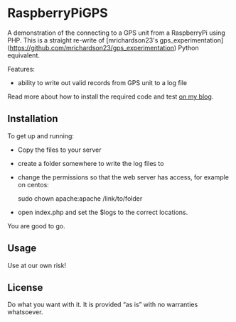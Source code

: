 # RaspberryPiGPS

A demonstration of the connecting to a GPS unit from a RaspberryPi using PHP.
This is a straight re-write of [mrichardson23's gps_experimentation] (https://github.com/mrichardson23/gps_experimentation) Python equivalent.

Features:

* ability to write out valid records from GPS unit to a log file

Read more about how to install the required code and test [on my blog](http://www.spokenlikeageek.com/2016/02/09/raspberry-pi-gps…ting-code-to-php/).


## Installation

To get up and running:

* Copy the files to your server
* create a folder somewhere to write the log files to
* change the permissions so that the web server has access, for example on centos:

    sudo chown apache:apache /link/to/folder

* open index.php and set the $logs to the correct locations.

You are good to go.

## Usage

Use at our own risk!

## License

Do what you want with it. It is provided “as is” with no warranties whatsoever.
